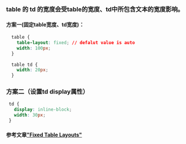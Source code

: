 ### table 的 td 的宽度会受table的宽度、td中所包含文本的宽度影响。
#### 方案一(固定table宽度、td宽度)：
``` css
  table {
    table-layout: fixed; // defalut value is auto
    width: 100px;
  }
  
  table td {
    width: 20px;
  }
```
### 方案二（设置td display属性）
``` css
 td {
   display: inline-block;
   width: 30px;
 }
```

#### 参考文章["Fixed Table Layouts"](https://css-tricks.com/fixing-tables-long-strings/)
